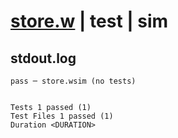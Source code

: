 # [store.w](../../../../../examples/tests/valid/store.w) | test | sim

## stdout.log
```log
pass ─ store.wsim (no tests)
 
 
Tests 1 passed (1)
Test Files 1 passed (1)
Duration <DURATION>
```

